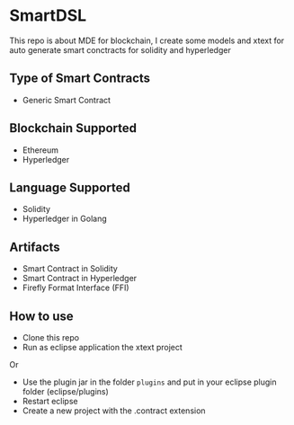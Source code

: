 # SmartDSL

This repo is about MDE for blockchain, I create some models and xtext for auto generate smart conctracts for solidity and hyperledger

## Type of Smart Contracts

- Generic Smart Contract

## Blockchain Supported

- Ethereum
- Hyperledger

## Language Supported

- Solidity
- Hyperledger in Golang

## Artifacts

- Smart Contract in Solidity
- Smart Contract in Hyperledger
- Firefly Format Interface (FFI)

## How to use

- Clone this repo
- Run as eclipse application the xtext project

Or

- Use the plugin jar in the folder `plugins` and put in your eclipse plugin folder (eclipse/plugins)
- Restart eclipse
- Create a new project with the .contract extension
